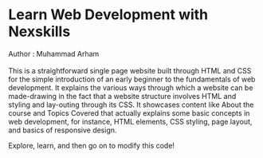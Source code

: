 # Learn Web Development with Nexskills
Author : Muhammad Arham
<br><br>
This is a straightforward single page website built through HTML and CSS for the simple introduction of an early beginner to the fundamentals of web development. It explains the various ways through which a website can be made-drawing in the fact that a website structure involves HTML and styling and lay-outing through its CSS. It showcases content like About the course and Topics Covered that actually explains some basic concepts in web development, for instance, HTML elements, CSS styling, page layout, and basics of responsive design.

Explore, learn, and then go on to modify this code!